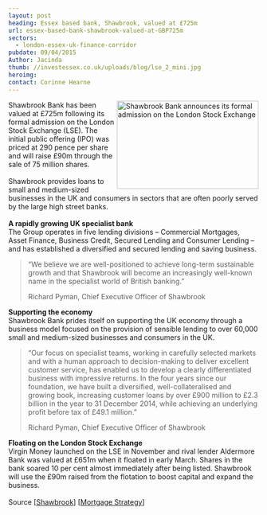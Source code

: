 ```yaml
---
layout: post
heading: Essex based bank, Shawbrook, valued at £725m
url: essex-based-bank-shawbrook-valued-at-GBP725m
sectors:
  - london-essex-uk-finance-corridor 
pubdate: 09/04/2015
Author: Jacinda
thumb: //investessex.co.uk/uploads/blog/lse_2_mini.jpg
heroimg: 
contact: Corinne Hearne
---
```

<p><img alt='Shawbrook Bank announces its formal admission on the London Stock Exchange' src='http://www.investessex.co.uk/uploads/blog/LSE.jpg' style='float:right; height:177px; margin-left:2px; margin-right:2px; width:284px'/>Shawbrook Bank has been valued at £725m following its formal admission on the London Stock Exchange (LSE). The initial public offering (IPO) was priced at 290 pence per share and will raise £90m through the sale of 75 million shares.<br/><br/>Shawbrook provides loans to small and medium-sized businesses in the UK and consumers in sectors that are often poorly served by the large high street banks.<br/><br/><strong>A rapidly growing UK specialist bank</strong><br/>The Group operates in five lending divisions – Commercial Mortgages, Asset Finance, Business Credit, Secured Lending and Consumer Lending – and has established a diversified and secured lending and saving business.</p><blockquote><p>“We believe we are well-positioned to achieve long-term sustainable growth and that Shawbrook will become an increasingly well-known name in the specialist world of British banking.”</p><p>Richard Pyman, Chief Executive Officer of Shawbrook</p></blockquote><p><strong>Supporting the economy</strong><br/>Shawbrook Bank prides itself on supporting the UK economy through a business model focused on the provision of sensible lending to over 60,000 small and medium-sized businesses and consumers in the UK.</p><blockquote><p>“Our focus on specialist teams, working in carefully selected markets and with a human approach to decision-making to deliver excellent customer service, has enabled us to develop a clearly differentiated business with impressive returns. In the four years since our foundation, we have built a diversified, well-collateralised and growing book, increasing customer loans by over £900 million to £2.3 billion in the year to 31 December 2014, while achieving an underlying profit before tax of £49.1 million.”</p><p>Richard Pyman, Chief Executive Officer of Shawbrook</p></blockquote><p><strong>Floating on the London Stock Exchange</strong><br/>Virgin Money launched on the LSE in November and rival lender Aldermore Bank was valued at £651m when it floated in early March. Shares in the bank soared 10 per cent almost immediately after being listed. Shawbrook will use the £90m raised from the flotation to boost capital and expand the business.<br/><br/>Source [<a href='https://www.shawbrook.co.uk/' target='_blank'>Shawbrook</a>] [<a href='http://www.mortgagestrategy.co.uk/news-and-features/sectors/products/products-news/shawbrooks-ipo-price-puts-value-at-725m/2020148.article' target='_blank'>Mortgage Strategy</a>]</p>